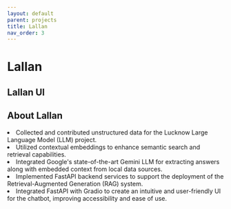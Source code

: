 ```yaml
---
layout: default
parent: projects
title: Lallan
nav_order: 3
---
```


# Lallan

## Lallan UI

[//]: # (Placeholder for Lallan UI. Use an iframe or link to the UI if it's hosted externally.)

## About Lallan

<li>
Collected and contributed unstructured data for the Lucknow Large Language Model (LLM) project.
<li>
Utilized contextual embeddings to enhance semantic search and retrieval capabilities.
<li>
Integrated Google's state-of-the-art Gemini LLM for extracting answers along with embedded context from local data
sources.
<li>
Implemented FastAPI backend services to support the deployment of the Retrieval-Augmented Generation (RAG) system.
<li>
Integrated FastAPI with Gradio to create an intuitive and user-friendly UI for the chatbot, improving accessibility and
ease of use.
